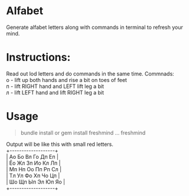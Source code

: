# Alfabet
Generate alfabet letters along with commands in terminal to refresh your mind.

# Instructions:
Read out lod letters and do commands in the same time.
Commnads:  
  о - lift up both hands and rise a bit on toes of feet  
  п - lift RIGHT hand and LEFT lift leg a bit  
  л - lift LEFT hand and lift RIGHT leg a bit  

# Usage
> bundle install
 or 
> gem install freshmind
...
> freshmind

Output will be like this with small red letters.  
+-------------------+  
| Ао Бо Вл Го Дп Еп |   
| Ёо Жл Зп Ио Кл Лп |  
| Мп Нп Оо Пп Рп Сл |  
| Тл Ул Фо Хп Чо Цп |  
| Шо Щп Ып Эл Юп Яо |  
+-------------------+  


